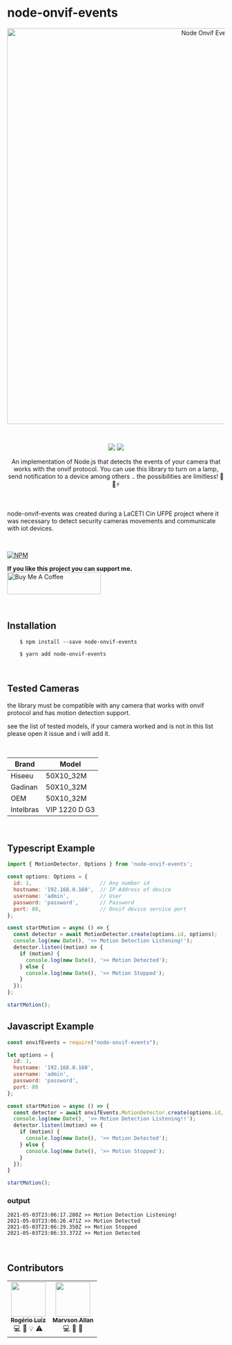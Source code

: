# node-onvif-events


<p align="center">
    <img width="914" alt="Node Onvif Events" src="https://i.imgur.com/xdYpPIs.png" align="center">
</p>

<br />

<p align="center">
<a href="https://www.npmjs.com/package/node-onvif-events"><img src="https://img.shields.io/npm/dm/node-onvif-events.svg"/></a>
<a href="https://www.npmjs.com/package/node-onvif-events"><img src="https://img.shields.io/npm/v/node-onvif-events"/></a>
</p>

<p align="center">
An implementation of Node.js that detects the events of your camera that works with the onvif protocol.
You can use this library to turn on a lamp, send notification to a device among others .. the possibilities are limitless! 🚀✨⚡️
</p>

<br />

node-onvif-events was created during a LaCETI Cin UFPE project where it was necessary to detect security cameras movements and communicate with iot devices.

<br />

[![NPM](https://nodei.co/npm/node-onvif-events.png?downloads=true&downloadRank=true&stars=true)](https://nodei.co/npm/node-onvif-events/)


**If you like this project you can support me.**  
<a href="https://www.buymeacoffee.com/rog3r" target="_blank"><img src="https://cdn.buymeacoffee.com/buttons/default-white.png" alt="Buy Me A Coffee" style="height: 51px !important;width: 217px !important;" ></a>

<br />

## Installation

```shell
    $ npm install --save node-onvif-events
```
```shell
    $ yarn add node-onvif-events
```

<br />

## Tested Cameras

the library must be compatible with any camera that works with onvif protocol and has motion detection support.

see the list of tested models, if your camera worked and is not in this list please open it issue and i will add it.

<br />

| Brand     | Model         |
|-----------|---------------|
| Hiseeu    | 50X10_32M     |
| Gadinan   | 50X10_32M     |
| OEM       | 50X10_32M     |
| Intelbras | VIP 1220 D G3 |

<br />


## Typescript Example

```js
import { MotionDetector, Options } from 'node-onvif-events';

const options: Options = {
  id: 1,                      // Any number id
  hostname: '192.168.0.160',  // IP Address of device
  username: 'admin',          // User
  password: 'password',       // Password
  port: 80,                   // Onvif device service port
};

const startMotion = async () => {
  const detector = await MotionDetector.create(options.id, options);
  console.log(new Date(), '>> Motion Detection Listening!');
  detector.listen((motion) => {
    if (motion) {
      console.log(new Date(), '>> Motion Detected');
    } else {
      console.log(new Date(), '>> Motion Stopped');
    }
  });
};

startMotion();

```

## Javascript Example

```js
const onvifEvents = require("node-onvif-events");

let options = {
  id: 1,
  hostname: '192.168.0.160',
  username: 'admin',
  password: 'password',
  port: 80
};

const startMotion = async () => {
  const detector = await onvifEvents.MotionDetector.create(options.id, options);
  console.log(new Date(), '>> Motion Detection Listening!!');
  detector.listen((motion) => {
    if (motion) {
      console.log(new Date(), '>> Motion Detected');
    } else {
      console.log(new Date(), '>> Motion Stopped');
    }
  });
}

startMotion();
```

### output
```
2021-05-03T23:06:17.280Z >> Motion Detection Listening!
2021-05-03T23:06:26.471Z >> Motion Detected
2021-05-03T23:06:29.350Z >> Motion Stopped
2021-05-03T23:06:33.372Z >> Motion Detected
```

<br />


## Contributors

<!-- markdownlint-disable -->
<table>
  <tr>
    <td align="center"><a href="https://github.com/rog3r-dev/"><img src="https://avatars.githubusercontent.com/u/61806102?v=4" width="80px;" alt=""/><br /><sub><b>Rogério Luiz</b></sub></a><br /><a title="code">💻</a> <a title="Ideas, Planning, & Feedback">🤔</a> <a title="Concept">💡</a> <a title="Tests">⚠️</a></td>
    <td align="center"><a href="https://github.com/marvson"><img src="https://avatars.githubusercontent.com/u/12283227?v=4" width="80px;" alt=""/><br /><sub><b>Marvson Allan</b></sub></a><br /><a title="code">💻</a> <a title="Ideas, Planning, & Feedback">🤔</a> <a title="Reviewed Pull Requests">👀</a> </td>
  </tr>
</table>
<!-- markdownlint-restore -->
